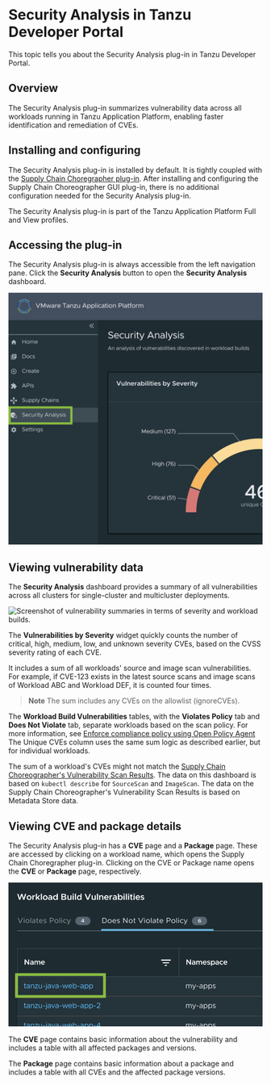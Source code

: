 # Security Analysis in Tanzu Developer Portal

This topic tells you about the Security Analysis plug-in in Tanzu Developer Portal.

## <a id="overview"></a> Overview

The Security Analysis plug-in summarizes vulnerability data across all workloads running in
Tanzu Application Platform, enabling faster identification and remediation of CVEs.

## <a id="install"></a> Installing and configuring

The Security Analysis plug-in is installed by default.
It is tightly coupled with the [Supply Chain Choregrapher plug-in](scc-tap-gui.hbs.md).
After installing and configuring the Supply Chain Choreographer GUI plug-in, there is no additional
configuration needed for the Security Analysis plug-in.

The Security Analysis plug-in is part of the Tanzu Application Platform Full and View profiles.

## <a id="accessing"></a> Accessing the plug-in

The Security Analysis plug-in is always accessible from the left navigation pane.
Click the **Security Analysis** button to open the **Security Analysis** dashboard.

![Screenshot of the Security Analysis GUI. The Security Analysis button is framed.](images/sagui-access-plug-in.png)

## <a id="viewing"></a> Viewing vulnerability data

The **Security Analysis** dashboard provides a summary of all vulnerabilities across all clusters for
single-cluster and multicluster deployments.

![Screenshot of vulnerability summaries in terms of severity and workload builds.](images/sagui-view-vulns.png)

The **Vulnerabilities by Severity** widget quickly counts the number of critical, high, medium, low,
and unknown severity CVEs, based on the CVSS severity rating of each CVE.

It includes a sum of all workloads' source and image scan vulnerabilities.
For example, if CVE-123 exists in the latest source scans and image scans of Workload ABC and
Workload DEF, it is counted four times.

> **Note** The sum includes any CVEs on the allowlist (ignoreCVEs).

The **Workload Build Vulnerabilities** tables, with the **Violates Policy** tab and
**Does Not Violate** tab, separate workloads based on the scan policy.
For more information, see
[Enforce compliance policy using Open Policy Agent](../../scst-scan/policies.hbs.md)
The Unique CVEs column uses the same sum logic as described earlier, but for individual workloads.

The sum of a workload's CVEs might not match the
[Supply Chain Choreographer's Vulnerability Scan Results](scc-tap-gui.hbs.md#sc-view-scan-results).
The data on this dashboard is based on `kubectl describe` for `SourceScan` and `ImageScan`.
The data on the Supply Chain Choreographer's Vulnerability Scan Results is based on Metadata Store data.

## <a id="accessing-details"></a> Viewing CVE and package details

The Security Analysis plug-in has a **CVE** page and a **Package** page.
These are accessed by clicking on a workload name, which opens the Supply Chain Choregrapher plug-in.
Clicking on the CVE or Package name opens the **CVE** or **Package** page, respectively.

![Close-up screenshot of the Workload Build vulnerability summary.](images/sagui-navigate-1.png)

The **CVE** page contains basic information about the vulnerability and includes a table with
all affected packages and versions.

The **Package** page contains basic information about a package and includes a table with all
CVEs and the affected package versions.